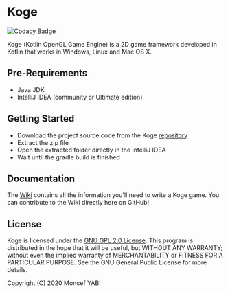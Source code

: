 # Koge
[![Codacy Badge](https://api.codacy.com/project/badge/Grade/5f1552125d924dbb9f13d7cc87a363e3)](https://www.codacy.com/manual/MoncefYabi/Koge?utm_source=github.com&amp;utm_medium=referral&amp;utm_content=MoncefYabi/Koge&amp;utm_campaign=Badge_Grade)

Koge (Kotlin OpenGL Game Engine) is a 2D game framework developed in Kotlin that works in Windows, Linux and Mac OS X.

## Pre-Requirements
*   Java JDK
*   IntelliJ IDEA (community or Ultimate edition)
 
## Getting Started 
*   Download the project source code from the Koge [repository](https://github.com/MoncefYabi/Koge/archive/master.zip)
*   Extract the zip file
*   Open the extracted folder directly in the IntelliJ IDEA
*   Wait until the gradle build is finished
## Documentation
The [Wiki](https://github.com/MoncefYabi/Koge/wiki) contains all the information you'll need to write a Koge game. You can contribute to the Wiki directly here on GitHub!
## License 
Koge is licensed under the [GNU GPL 2.0 License](http://www.gnu.org/licenses/old-licenses/gpl-2.0.html). This program is distributed in the hope that it will be useful, but WITHOUT ANY WARRANTY; without even the implied warranty of MERCHANTABILITY or FITNESS FOR A PARTICULAR PURPOSE. See the GNU General Public License for more details.

Copyright (C) 2020 Moncef YABI